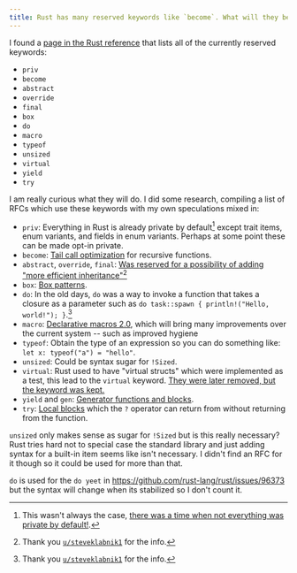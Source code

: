 ```yaml
---
title: Rust has many reserved keywords like `become`. What will they be used for?
---
```


I found a [page in the Rust reference](https://doc.rust-lang.org/reference/keywords.html) that lists all of the currently reserved keywords:

- `priv`
- `become`
- `abstract`
- `override`
- `final`
- `box`
- `do`
- `macro`
- `typeof`
- `unsized`
- `virtual`
- `yield`
- `try`

I am really curious what they will do. I did some research, compiling a list of RFCs which use these keywords with my own speculations mixed in:

- `priv`: Everything in Rust is already private by default[^1] except trait items, enum variants, and fields in enum variants. Perhaps at some point these can be made opt-in private.
- `become`: [Tail call optimization](https://github.com/rust-lang/rfcs/pull/3407) for recursive functions.
- `abstract`, `override`, `final`: [Was reserved for a possibility of adding "more efficient inheritance"](https://rust-lang.github.io/rfcs/0342-keywords.html)[^2]
- `box`: [Box patterns](https://github.com/rust-lang/rust/issues/29641).
- `do`: In the old days, `do` was a way to invoke a function that takes a closure as a parameter such as `do task::spawn { println!("Hello, world!"); }`.[^2]
- `macro`: [Declarative macros 2.0](https://github.com/rust-lang/rust/issues/39412), which will bring many improvements over the current system -- such as improved hygiene
- `typeof`: Obtain the type of an expression so you can do something like: `let x: typeof("a") = "hello"`.
- `unsized`: Could be syntax sugar for `!Sized`.
- `virtual`: Rust used to have "virtual structs" which were implemented as a test, this lead to the `virtual` keyword. [They were later removed, but the keyword was kept.](https://rust-lang.github.io/rfcs/0341-remove-virtual-structs.html)
- `yield` and `gen`: [Generator functions and blocks](https://github.com/rust-lang/rust/issues/117078).
- `try`: [Local blocks](https://github.com/rust-lang/rust/issues/31436) which the `?` operator can return from without returning from the function.

`unsized` only makes sense as sugar for `!Sized` but is this really necessary? Rust tries hard not to special case the standard library and just adding syntax for a built-in item seems like isn't necessary. I didn't find an RFC for it though so it could be used for more than that.

`do` is used for the `do yeet` in https://github.com/rust-lang/rust/issues/96373 but the syntax will change when its stabilized so I don't count it.

[^1]: This wasn't always the case, [there was a time when not everything was private by default!](https://github.com/rust-lang/rust/issues/8122).

[^2]: Thank you [`u/steveklabnik1`](https://www.reddit.com/user/steveklabnik1/) for the info.
